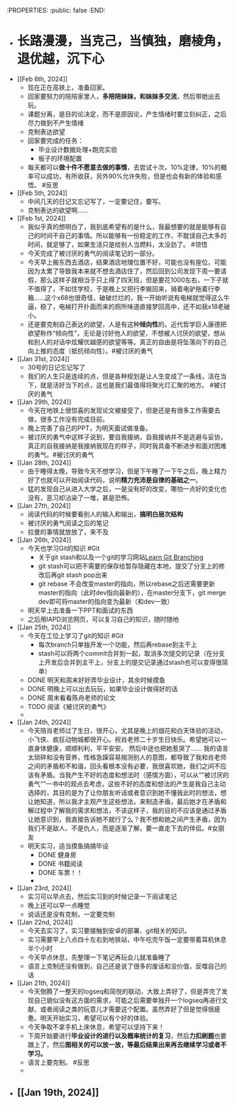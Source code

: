 :PROPERTIES:
:public: false
:END:

- # 长路漫漫，当克己，当慎独，磨棱角，退优越，沉下心
- [[Feb 6th, 2024]]
	- 现在正在高铁上，准备回家。
	- 回家要努力的陪陪家里人，**多陪陪妹妹，和妹妹多交流**，然后带她出去玩。
	- 课题分离，是目的论决定，而不是原因论，产生情绪时要立刻纠正，之后尽力做到不产生情绪
	- 克制表达欲望
	- 回家要完成的任务：
		- 毕业设计数据处理+跑完实验
		- 板子的环境配置
	- 每天都可以**做十件不愿意去做的事情**，去尝试十次，10%定律，10%的概率可以成功，有所收获，另外90%允许失败，但是也会有新的体验和感悟。 #反思
- [[Feb 5th, 2024]]
	- 中间几天的日记又忘记写了，一定要记住，要写。
	- 克制表达的欲望啊……
- [[Feb 1st, 2024]]
	- 我似乎真的想明白了，我到底希望有的是什么，我最想要的就是能够有自己的时间干自己的事情。所以能够有一份稳定的工作，不耽误自己太多的时间，就足够了，如果生活只是给别人当燃料，太没劲了。 #领悟
	- 今天完成了被讨厌的勇气的阅读笔记的一部分。
	- 今天早上搬东西去酒店，结果酒店地理位置不好，可能也没有座位，可能因为太累了导致我本来就不想去酒店住了，然后回到公司发现下周一要请假，那么这样子就相当于只上得了四天班，但是要花1000左右，一下子就不值得了，不如住学校，于是晚上又把行李搬回来，骑着电驴拖着行李箱……这个x68也很奇怪，破破烂烂的，我一开始听说有电梯就觉得这么牛逼，稳了，电梯打开扑面而来的厕所味道直接梦回高中，还不如我x18老破小。
	- 还是要克制自己表达的欲望，人是有这种**倾向性**的。近代哲学巨人康德把欲望称作“倾向性"，无论是讨好他人的欲望，不想被人讨厌的欲望，想从和别人的对话中炫耀优越感的欲望等等。真正的自由是将坠落向下的自己向上推的态度（抵抗倾向性）。#被讨厌的勇气
- [[Jan 31st, 2024]]
	- 30号的日记忘记写了
	- 我们的人生只是连续的点，但是各种规划是让人生变成了一条线，活在当下，就是活好当下的点，这也是我们最值得将聚光灯汇聚的地方。 #被讨厌的勇气
- [[Jan 29th, 2024]]
	- 今天在地铁上很惊喜的发现论文被接受了，但是还是有很多工作需要去做，很多工作没有完成目前。
	- 晚上完善了自己的PPT，为明天面试做准备。
	- 被讨厌的勇气中这样子说到，要自我接纳，自我接纳并不是逃避与妥协，真正的自我接纳是我接纳我现在的样子，同时我具备不断进步和面对困难的勇气。#被讨厌的勇气
- [[Jan 28th, 2024]]
	- 由于睡得太晚，导致今天不想学习，但是下午睡了一下午之后，晚上精力好了也就可以开始阅读代码，说明**精力充沛是自律的基础之一**。
	- 猛的发现自己从进入大学之后，一是没有好的改变，哪怕一点好的变化也没有，恶习却沾染了一堆，甚是恐怖。
- [[Jan 27th, 2024]]
	- 阅读代码的时候要看别人的输入和输出，**搞明白层次结构**
	- 被讨厌的勇气阅读之后的笔记
	- 拉曼的事情就放放了，来不及
- [[Jan 26th, 2024]]
	- 今天也学习Git的知识 #Git
		- 关于git stash和以及一个git的学习网站[Learn Git Branching](https://learngitbranching.js.org/?locale=zh_CN&NODEMO=)
		- git stash可以把不需要的保存给暂存隐藏在本地，提交了分支上的修改后再git stash pop出来
		- git rebase 不会改变master的指向，所以rebase之后还需要更新master的指向（此时dev指向最新的），在master分支下，git merge dev即可将master的指向变为最新（和dev一致）
	- 明天早上去准备一下PPT和面试的东西
	- 之后用IAPD浏览网页，可以复习自己的知识，随时随地
- [[Jan 25th, 2024]]
	- 今天在工位上学习了git的知识 #Git
		- 每次branch只单独开发一个功能，然后再rebase到主干上
		- stash可以将两个commit合并到一起，取消多次提交的记录（在分支上开发后合并到主干上，分支上的提交记录通过stash也可以变得很简单）
	- DONE 明天和周末好好弄毕业设计，其余时候摸鱼
	- DONE 明晚上可以出去玩玩，如果毕业设计做得好的话
	- DONE 周末看看陈舟老师的论文
	- TODO 阅读《被讨厌的勇气》
	-
- [[Jan 24th, 2024]]
	- 今天陪肖老师过了生日，很开心，尤其是晚上的烟花和白天体验的活动，小飞侠、疯狂动物城都很开心。祝肖老师二十岁生日快乐。希望她可以一直身体健康，顺顺利利，平平安安。 然后中途也把她惹哭了…… 我的语言太琐碎和没有营养，性格急躁容易揣测别人的意图，都导致了我和肖老师之间的矛盾和不和谐，回头看根本没有必要，我很喜欢她，我们之间不应该有矛盾。当我产生不好的态度和想法时（感情方面），可以从“”被讨厌的勇气“”一书中的观点去考虑，这些不好的态度和想法的产生是我自己主动选择的，其目的是为了让你朋友听话或者意识到她不懂我此时的想法，想让她知道，所以我才主观产生这些想法，来制造矛盾，最后她才在矛盾和解过程中了解我的需求和想法，不该这样子，我的目的不应该是通过矛盾让她意识到，我直接告诉她不就行了么？我不想和她之间产生矛盾，因为我们不是敌人、不是仇人，而是逐渐了解，要一直走下去的伴侣。#女朋友
	- 明天实习，适当摸鱼搞搞毕设
		- DONE 健身房
		- DONE 书籍阅读
		- DONE 车票！！
		-
- [[Jan 23rd, 2024]]
	- 实习可以早点去，然后实习到的时候记录一下阅读笔记
	- 晚上还可以早一点睡觉
	- 说话还是没有克制，一定要克制
- [[Jan 22nd, 2024]]
	- 今天去实习了，实习要接触到安卓的部署、git相关的知识。
	- 实习需要早上八点四十左右到地铁站，中午吃完午饭一定要带着耳机休息半个小时
	- 今天早点休息，先整理一下笔记再玩会儿就准备睡了
	- 语言上克制还没有做到，自己还是说了很多的废话和没价值，反噬自己的话
- [[Jan 21th, 2024]]
	- 今天倒腾了一整天的logseq和简悦的联动，大致上弄好了，但是弄完了发现自己貌似没有这方面的需求，可能之后需要单独开一个logseq再进行文献、或者阅读之类的玩意儿才需要这个配置。虽然弄好了但是觉得很疲惫。明天开始实习，希望可以有个好的体验。
	- 今天争取不拿手机上床休息，希望可以坚持下来！
	- 下周开始要进行**毕业设计的进行以及概率统计的复习**，然后**力扣刷题**也要跟上了，然后**图相关的可以放一放，等最后结果出来再去继续学习或者不学习。**
	- 语言上要克制。 #反思
	-
- [[Jan 19th, 2024]]
	-